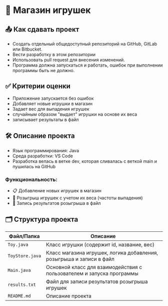 # 🧸 Магазин игрушек

## 📤 Как сдавать проект

- Создать отдельный общедоступный репозиторий на GitHub, GitLab или Bitbucket.
- Вести разработку в этом репозитории
- Использовать pull request для внесения изменений.
- Программа должна запускаться и работать, ошибок при выполнении программы быть не должно.

## ✅ Критерии оценки

- Приложение запускается без ошибок
- Добавляет новые игрушки в магазин
- Задает вес для выпадения игрушек
- случайным образом "выдает" игрушки на основе их веса
- записывает результаты в файл

## 🛠️ Описание проекта

- Язык программирования: Java
- Среда разработки: VS Code
- Разработка велась в ветке dev, которая сливалась с веткой main и пушилась на GitHub

### Функциональность:

- 📋 Добавление новых игрушек в магазин
- 🎲 Розыгрыш игрушек с учетом их веса (частоты выпадения)
- 💾 Запись результатов розыгрыша в файл


## 🗂️ Структура проекта

| Файл/Папка           | Описание |
|----------------------|----------|
| `Toy.java`           | Класс игрушки (содержит id, название, вес) |
| `ToyStore.java`      | Класс магазина игрушек, логика добавления, розыгрыша и записи в файл |
| `Main.java`          | Основной класс для взаимодействия с пользователем и запуска программы |
| `results.txt`        | Файл для записи результатов розыгрыша игрушек |
| `README.md`          | Описание проекта |


